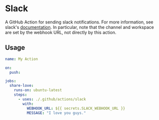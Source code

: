 # Slack

A GitHub Action for sending slack notifications. For more information, see slack's [documentation](https://api.slack.com/messaging/webhooks). In particular, note that the channel and workspace are set by the webhook URL, not directly by this action.


## Usage

``` yaml
name: My Action

on:
  push:

jobs:
  share-love:
    runs-on: ubuntu-latest
    steps:
      - uses: ./.github/actions/slack
        with:
          WEBHOOK_URL: ${{ secrets.SLACK_WEBHOOK_URL }}
          MESSAGE: "I love you guys."
```
